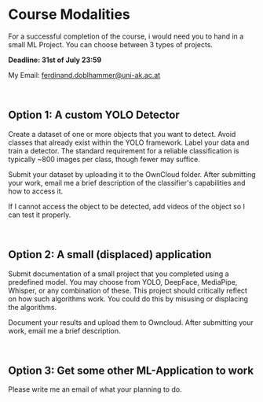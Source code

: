# Course Modalities

For a successful completion of the course, i would need you to hand in a small ML Project. You can choose between 3 types of projects.

**Deadline: 31st of July 23:59**

My Email:
ferdinand.doblhammer@uni-ak.ac.at

<br>

## Option 1: A custom YOLO Detector

Create a dataset of one or more objects that you want to detect. Avoid classes that already exist within the YOLO framework. Label your data and train a detector. The standard requirement for a reliable classification is typically ~800 images per class, though fewer may suffice.

Submit your dataset by uploading it to the OwnCloud folder. After submitting your work, email me a brief description of the classifier's capabilities and how to access it.

If I cannot access the object to be detected, add videos of the object so I can test it properly.

<br>

## Option 2: A small (displaced) application

Submit documentation of a small project that you completed using a predefined model. You may choose from YOLO, DeepFace, MediaPipe, Whisper, or any combination of these. This project should critically reflect on how such algorithms work. You could do this by misusing or displacing the algorithms.

Document your results and upload them to Owncloud. After submitting your work, email me a brief description.

<br>

## Option 3: Get some other ML-Application to work

Please write me an email of what your planning to do.
